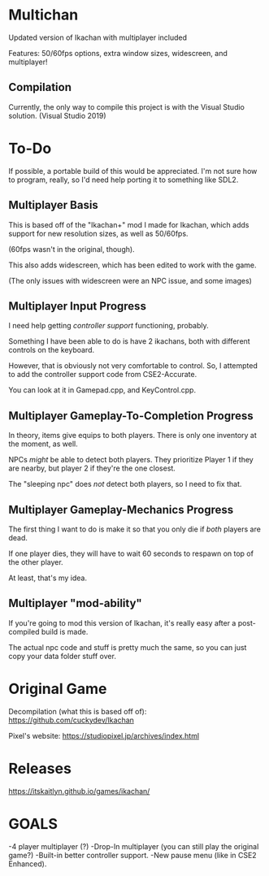 # Multichan
Updated version of Ikachan with multiplayer included

Features: 50/60fps options, extra window sizes, widescreen, and multiplayer!

## Compilation
Currently, the only way to compile this project is with the Visual Studio solution. (Visual Studio 2019)

# To-Do
If possible, a portable build of this would be appreciated. I'm not sure how to program, really, so I'd need help porting it to something like SDL2.

## Multiplayer Basis
This is based off of the "Ikachan+" mod I made for Ikachan, which adds support for new resolution sizes, as well as 50/60fps.

(60fps wasn't in the original, though).

This also adds widescreen, which has been edited to work with the game.

(The only issues with widescreen were an NPC issue, and some images)

## Multiplayer Input Progress
I need help getting *controller support* functioning, probably.

Something I have been able to do is have 2 ikachans, both with different controls on the keyboard.

However, that is obviously not very comfortable to control. So, I attempted to add the controller support code from CSE2-Accurate.

You can look at it in Gamepad.cpp, and KeyControl.cpp.

## Multiplayer Gameplay-To-Completion Progress
In theory, items give equips to both players. There is only one inventory at the moment, as well.

NPCs *might* be able to detect both players. They prioritize Player 1 if they are nearby, but player 2 if they're the one closest.

The "sleeping npc" does *not* detect both players, so I need to fix that.

## Multiplayer Gameplay-Mechanics Progress
The first thing I want to do is make it so that you only die if *both* players are dead.

If one player dies, they will have to wait 60 seconds to respawn on top of the other player.

At least, that's my idea.

## Multiplayer "mod-ability"
If you're going to mod this version of Ikachan, it's really easy after a post-compiled build is made.

The actual npc code and stuff is pretty much the same, so you can just copy your data folder stuff over.

# Original Game
Decompilation (what this is based off of): https://github.com/cuckydev/Ikachan

Pixel's website: https://studiopixel.jp/archives/index.html

# Releases
https://itskaitlyn.github.io/games/ikachan/

# GOALS

-4 player multiplayer (?)
-Drop-In multiplayer (you can still play the original game?)
-Built-in better controller support.
-New pause menu (like in CSE2 Enhanced).
